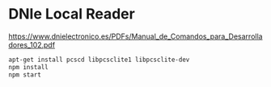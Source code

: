 # DNIe Local Reader

https://www.dnielectronico.es/PDFs/Manual_de_Comandos_para_Desarrolladores_102.pdf

```bash
apt-get install pcscd libpcsclite1 libpcsclite-dev
npm install
npm start
```
